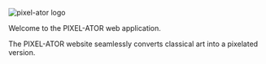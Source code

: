 ![pixel-ator logo](https://i.ibb.co/cTTcdDR/PIXEL-Ator-2.png)

Welcome to the PIXEL-ATOR web application.

The PIXEL-ATOR website seamlessly converts classical art into a pixelated version.